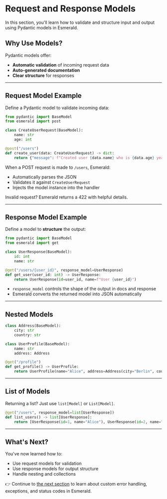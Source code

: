 # Request and Response Models

In this section, you'll learn how to validate and structure input and output using Pydantic models in Esmerald.

## Why Use Models?

Pydantic models offer:
- **Automatic validation** of incoming request data
- **Auto-generated documentation**
- **Clear structure** for responses

---

## Request Model Example

Define a Pydantic model to validate incoming data:

```python
from pydantic import BaseModel
from esmerald import post

class CreateUserRequest(BaseModel):
    name: str
    age: int

@post("/users")
def create_user(data: CreateUserRequest) -> dict:
    return {"message": f"Created user {data.name} who is {data.age} years old"}
```

When a POST request is made to `/users`, Esmerald:
- Automatically parses the JSON
- Validates it against `CreateUserRequest`
- Injects the model instance into the handler

Invalid request? Esmerald returns a 422 with helpful details.

---

## Response Model Example

Define a model to **structure** the output:

```python
from pydantic import BaseModel
from esmerald import get

class UserResponse(BaseModel):
    id: int
    name: str

@get("/users/{user_id}", response_model=UserResponse)
def get_user(user_id: int) -> UserResponse:
    return UserResponse(id=user_id, name=f"User {user_id}")
```

- `response_model` controls the shape of the output in docs and response
- Esmerald converts the returned model into JSON automatically

---

## Nested Models

```python
class Address(BaseModel):
    city: str
    country: str

class UserProfile(BaseModel):
    name: str
    address: Address

@get("/profile")
def get_profile() -> UserProfile:
    return UserProfile(name="Alice", address=Address(city="Berlin", country="Germany"))
```

---

## List of Models

Returning a list? Just use `list[Model]` or `List[Model]`.

```python
@get("/users", response_model=list[UserResponse])
def list_users() -> list[UserResponse]:
    return [UserResponse(id=1, name="Alice"), UserResponse(id=2, name="Bob")]
```

---

## What's Next?

You've now learned how to:
- Use request models for validation
- Use response models for output structure
- Handle nesting and collections

👉 Continue to [the next section](04-handling-errors.md) to learn about custom error handling, exceptions, and status codes in Esmerald.
